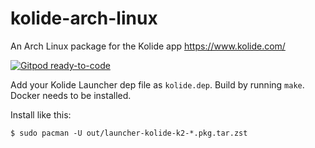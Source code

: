 # kolide-arch-linux
An Arch Linux package for the Kolide app https://www.kolide.com/

[![Gitpod ready-to-code](https://img.shields.io/badge/Gitpod-ready--to--code-908a85?logo=gitpod)](https://gitpod.io/from-referrer/)

Add your Kolide Launcher dep file as `kolide.dep`. Build by running `make`. Docker needs to be installed.

Install like this:
```
$ sudo pacman -U out/launcher-kolide-k2-*.pkg.tar.zst
```
